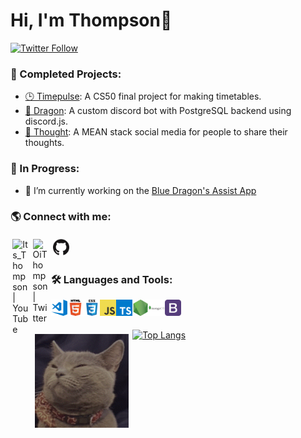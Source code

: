 # Hi, I'm Thompson👋
[![Twitter Follow](https://img.shields.io/twitter/follow/ItsThompson?color=1DA1F2&logo=twitter&style=for-the-badge)](https://twitter.com/OiThompson)

### 🏁 Completed Projects:
-   [🕒 Timepulse](https://github.com/itsthompson/timepulse): A CS50 final project for making timetables.
-   [🐉 Dragon](https://github.com/ItsThompson/dragon): A custom discord bot with PostgreSQL backend using discord.js.
-   [💭 Thought](https://github.com/itsthompson/thought): A MEAN stack social media for people to share their thoughts.

### 🚧 In Progress:

-   🔭 I’m currently working on the [Blue Dragon's Assist App](https://github.com/ItsThompson/Blue-Dragon-Assist-App)


### 🌎 Connect with me:
[](https://www.youtube.com/channel/uclekptq5i2yugm9u2tgp4xw)[<img align="left" alt="Its_Thompson | YouTube" width="26px" style="padding:0.2rem" src="https://cdn.jsdelivr.net/npm/simple-icons@v3/icons/youtube.svg" />](https://www.youtube.com/channel/uclekptq5i2yugm9u2tgp4xw)
[](https://twitter.com/oithompson)[<img align="left" alt="OiThompson | Twitter" width="26px" style="padding:0.2rem" src="https://cdn.jsdelivr.net/npm/simple-icons@v3/icons/twitter.svg" />](https://twitter.com/oithompson)
[](https://github.com/itsthompson)[<img align="left" alt="GitHub" width="26px" style="padding:0.2rem" src="https://raw.githubusercontent.com/github/explore/master/topics/github/github.png" />](https://github.com/itsthompson)

<br>
<br>

### 🛠️ Languages and Tools:
[](https://code.visualstudio.com/)[<img align="left" alt="Visual Studio Code" width="26px" src="https://raw.githubusercontent.com/github/explore/master/topics/visual-studio-code/visual-studio-code.png" />](https://code.visualstudio.com/)

[](https://github.com/ItsThompson?tab=repositories&q=&type=&language=html)[<img align="left" alt="HTML5" width="26px" src="https://raw.githubusercontent.com/github/explore/master/topics/html/html.png" />](https://github.com/ItsThompson?tab=repositories&q=&type=&language=html)

[](https://github.com/ItsThompson?tab=repositories)[<img align="left" alt="CSS3" width="26px" src="https://raw.githubusercontent.com/github/explore/master/topics/css/css.png" />](https://github.com/ItsThompson?tab=repositories)

[](https://github.com/ItsThompson?tab=repositories&q=&type=&language=javascript)[<img align="left" alt="JavaScript" width="26px" src="https://raw.githubusercontent.com/github/explore/master/topics/javascript/javascript.png" />](https://github.com/ItsThompson?tab=repositories&q=&type=&language=javascript)

[](https://github.com/ItsThompson?tab=repositories&q=&type=&language=typescript)[<img align="left" alt="TypeScript" width="26px" src="https://raw.githubusercontent.com/github/explore/master/topics/typescript/typescript.png" />](https://github.com/ItsThompson?tab=repositories&q=&type=&language=typescript)

[](https://nodejs.org/)[<img align="left" alt="Node.js" width="26px" src="https://raw.githubusercontent.com/github/explore/master/topics/nodejs/nodejs.png" />](https://nodejs.org/)

[](https://www.mongodb.com/)[<img align="left" alt="MongoDB" width="26px" src="https://raw.githubusercontent.com/github/explore/master/topics//mongodb/mongodb.png" />](https://www.mongodb.com/)

[](https://getbootstrap.com/)[<img align="left" alt="MongoDB" width="26px" src="https://raw.githubusercontent.com/github/explore/master/topics/bootstrap/bootstrap.png" />](https://getbootstrap.com/)
<br>
<br>

<a href="https://github.com/ItsThompson"><img align="left" width="150" height="150" style= "padding:0.4rem" src="https://github.com/ItsThompson/ItsThompson/blob/master/Profile%20Picture%20GIF.gif" class="rounded-circle"></a>

[![Top Langs](https://github-readme-stats.vercel.app/api/top-langs/?username=itsthompson&layout=compact)](https://github.com/itsthompson)
